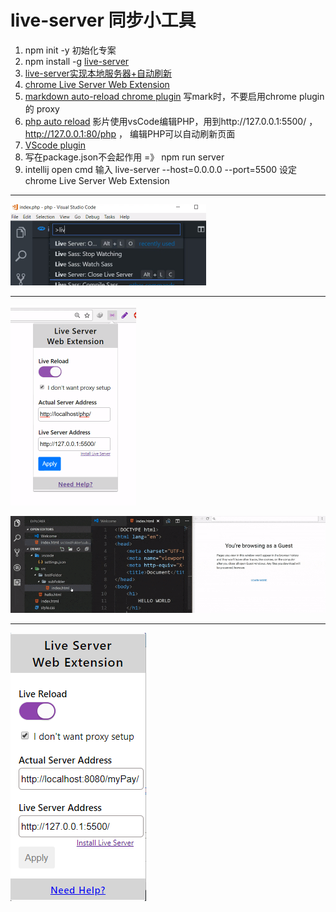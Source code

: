 # live-server 同步小工具
1. npm init -y 初始化专案
2. npm install -g [live-server](https://github.com/tapio/live-server)
3. [live-server实现本地服务器+自动刷新](https://www.jianshu.com/p/aa52518e706f)
4. [chrome Live Server Web Extension](https://chrome.google.com/webstore/detail/live-server-web-extension/fiegdmejfepffgpnejdinekhfieaogmj)
5. [markdown auto-reload chrome plugin](https://chrome.google.com/webstore/detail/markdown-preview-plus/febilkbfcbhebfnokafefeacimjdckgl) 写mark时，不要启用chrome plugin 的 proxy
6. [php auto reload](https://www.youtube.com/watch?v=54wcX1G2GH8&feature=youtu.be) 影片使用vsCode编辑PHP，用到http://127.0.0.1:5500/ ， http://127.0.0.1:80/php ， 编辑PHP可以自动刷新页面 
7. [VScode plugin](https://marketplace.visualstudio.com/items?itemName=ritwickdey.LiveServer) 
8. 写在package.json不会起作用 =》 npm run server
9. intellij open cmd 输入 live-server --host=0.0.0.0 --port=5500 设定chrome Live Server Web Extension


----

![vsCode](live-server-images/2018-03-21_003055.png)  

----

![auto-reload](live-server-images/2018-03-21_002704.png) 



![Open a HTML file and Right click on the editor and choose the options.](live-server-images/vscode-live-server-explorer-menu-demo-1.gif) 

----


![intellij web auto-reload](live-server-images/2018-03-21_104513.png) 






